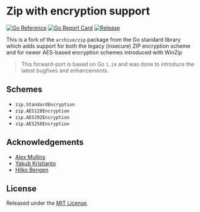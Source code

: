 # Zip with encryption support

[![Go Reference](https://pkg.go.dev/badge/github.com/hiforensics/zip.svg)](https://pkg.go.dev/github.com/hiforensics/zip)
[![Go Report Card](https://goreportcard.com/badge/github.com/hiforensics/zip?style=flat-square)](https://goreportcard.com/report/github.com/hiforensics/zip)
[![Release](https://img.shields.io/github/release/hiforensics/zip.svg?style=flat-square)](https://github.com/hiforensics/zip/releases/latest)

This is a fork of the `archive/zip` package from the Go standard library which adds support for both the legacy (insecure) ZIP encryption scheme and for newer AES-based encryption schemes introduced with WinZip

> This forward-port is based on Go `1.24` and was done to introduce the latest bugfixes and enhancements.

## Schemes
* `zip.StandardEncryption`
* `zip.AES128Encryption`
* `zip.AES192Encryption`
* `zip.AES256Encryption`

## Acknowledgements
* [Alex Mullins](https://github.com/alexmullins/zip)
* [Yakub Kristianto](https://github.com/yeka/zip)
* [Hilko Bengen](https://github.com/hillu/go-archive-zip-crypto)

## License
Released under the [MIT License](LICENSE.md).
